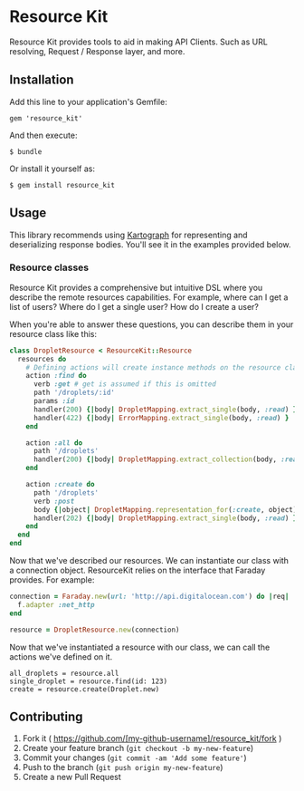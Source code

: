 # Resource Kit

Resource Kit provides tools to aid in making API Clients. Such as URL resolving, Request / Response layer, and more.

## Installation

Add this line to your application's Gemfile:

    gem 'resource_kit'

And then execute:

    $ bundle

Or install it yourself as:

    $ gem install resource_kit

## Usage

This library recommends using [Kartograph](http://github.com/digitaloceancloud/kartograph) for representing and deserializing response bodies.
You'll see it in the examples provided below.

### Resource classes

Resource Kit provides a comprehensive but intuitive DSL where you describe the remote resources capabilities.
For example, where can I get a list of users? Where do I get a single user? How do I create a user?

When you're able to answer these questions, you can describe them in your resource class like this:

```ruby
class DropletResource < ResourceKit::Resource
  resources do
    # Defining actions will create instance methods on the resource class to call them.
    action :find do
      verb :get # get is assumed if this is omitted
      path '/droplets/:id'
      params :id
      handler(200) {|body| DropletMapping.extract_single(body, :read) }
      handler(422) {|body| ErrorMapping.extract_single(body, :read) }
    end

    action :all do
      path '/droplets'
      handler(200) {|body| DropletMapping.extract_collection(body, :read) }
    end

    action :create do
      path '/droplets'
      verb :post
      body {|object| DropletMapping.representation_for(:create, object) } # Generate a response body from a passed object
      handler(202) {|body| DropletMapping.extract_single(body, :read) }
    end
  end
end
```

Now that we've described our resources. We can instantiate our class with a connection object. ResourceKit relies on the interface that Faraday provides. For example:

```ruby
connection = Faraday.new(url: 'http://api.digitalocean.com') do |req|
  f.adapter :net_http
end

resource = DropletResource.new(connection)
```

Now that we've instantiated a resource with our class, we can call the actions we've defined on it.

```
all_droplets = resource.all
single_droplet = resource.find(id: 123)
create = resource.create(Droplet.new)
```




## Contributing

1. Fork it ( https://github.com/[my-github-username]/resource_kit/fork )
2. Create your feature branch (`git checkout -b my-new-feature`)
3. Commit your changes (`git commit -am 'Add some feature'`)
4. Push to the branch (`git push origin my-new-feature`)
5. Create a new Pull Request
